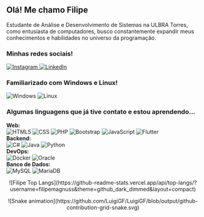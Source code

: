 <p align="center">
  <h2>Olá! Me chamo Filipe</h2>
  Estudante de Análise e Desenvolvimento de Sistemas na ULBRA Torres, como entusiasta de computadores, busco constantemente expandir meus conhecimentos e habilidades no universo da programação.
</p>

<p align="center">
  <h3>Minhas redes sociais!</h3>
  <a href="https://Instagram.com/filipe_magnuss" target="_blank">
      <img alt="Instagram" src="https://img.shields.io/badge/Instagram-E4405F?style=for-the-badge&logo=instagram&logoColor=white"/>
  </a>
  <a href="https://www.linkedin.com/in/filipe-hahn-magnus-9bb9771b0/" target="_blank">
      <img alt="LinkedIn" src="https://img.shields.io/badge/LinkedIn-0077B5?style=for-the-badge&logo=linkedin&logoColor=white"/>
  </a>
</p>

<p align="center">
  <h3>Familiarizado com Windows e Linux!</h3>
  <img alt="Windows" src="https://img.shields.io/badge/Windows-0078D6?style=for-the-badge&logo=windows&logoColor=white"/> 
  <img alt="Linux" src="https://img.shields.io/badge/Linux-FCC624?style=for-the-badge&logo=linux&logoColor=black"/>
</p>

<p align="center">
  <h3>Algumas linguagens que já tive contato e estou aprendendo...</h3>
  <div>
    <strong>Web:</strong><br>
    <img alt="HTML5" src="https://img.shields.io/badge/HTML5-E34F26?style=for-the-badge&logo=html5&logoColor=white"/> 
    <img alt="CSS" src="https://img.shields.io/badge/CSS-239120?style=for-the-badge&logo=css3&logoColor=white"/> 
    <img alt="PHP" src="https://img.shields.io/badge/PHP-777BB4?style=for-the-badge&logo=php&logoColor=white"/> 
    <img alt="Bootstrap" src="https://img.shields.io/badge/Bootstrap-563D7C?style=for-the-badge&logo=bootstrap&logoColor=white"/> 
    <img alt="JavaScript" src="https://img.shields.io/badge/JavaScript-323330?style=for-the-badge&logo=javascript&logoColor=F7DF1E"/> 
    <img alt="Flutter" src="https://img.shields.io/badge/Flutter-02569B?style=for-the-badge&logo=flutter&logoColor=white"/> 
  </div>
  <div>
    <strong>Backend:</strong><br>
    <img alt="C#" src="https://img.shields.io/badge/C%23-239120?style=for-the-badge&logo=c-sharp&logoColor=white"/> 
    <img alt="Java" src="https://img.shields.io/badge/Java-ED8B00?style=for-the-badge&logo=openjdk&logoColor=white"/> 
    <img alt="Python" src="https://img.shields.io/badge/Python-14354C?style=for-the-badge&logo=python&logoColor=white"/> 
  </div>
  <div>
    <strong>DevOps:</strong><br>
    <img alt="Docker" src="https://img.shields.io/badge/docker-%230db7ed.svg?style=for-the-badge&logo=docker&logoColor=white"/> 
    <img alt="Oracle" src="https://img.shields.io/badge/Oracle-F80000?style=for-the-badge&logo=oracle&logoColor=black"/> 
  </div>
  <div>
    <strong>Banco de Dados:</strong><br>
    <img alt="MySQL" src="https://img.shields.io/badge/MySQL-00000F?style=for-the-badge&logo=mysql&logoColor=white"/> 
    <img alt="MariaDB" src="https://img.shields.io/badge/MariaDB-003545?style=for-the-badge&logo=mariadb&logoColor=white"/> 
  </div>
</p>

<p align="center">
  ![Filipe Top Langs](https://github-readme-stats.vercel.app/api/top-langs/?username=filipemagnuss&theme=github_dark_dimmed&layout=compact)
</p>

<p align="center">
  ![Snake animation](https://github.com/LuigiGF/LuigiGF/blob/output/github-contribution-grid-snake.svg)
</p>
